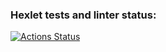 ### Hexlet tests and linter status:
[![Actions Status](https://github.com/ddanillu/python-project-49/actions/workflows/hexlet-check.yml/badge.svg)](https://github.com/ddanillu/python-project-49/actions)